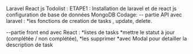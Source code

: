 Laravel React js Todolist :
ETAPE1 :
Installation de laravel et de react js 
configuration de base de données MongoDB
Codage:
-- partie API avec laravel : 
*les fonctions de creation de tasks , update, delete.

--partie front end avec React :
*listes de tasks 
*mettre le statut à jour (complétée / non complétée), 
*les supprimer 
*avec Modal pour detailler la description de task





